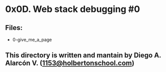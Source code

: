# 0x0D. Web stack debugging #0

## Files:
- 0-give_me_a_page

## This directory is written and mantain by Diego A. Alarcón V. (1153@holbertonschool.com)
